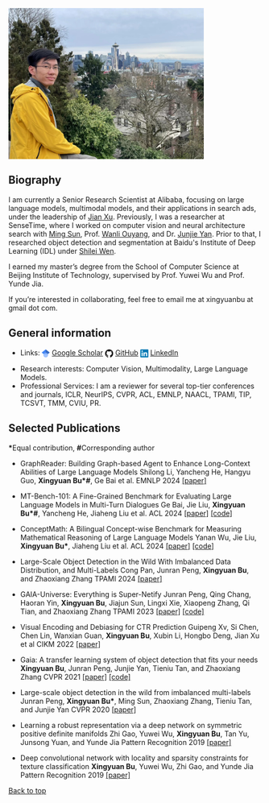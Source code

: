 <p> <img align="center" height="300" src="resource/at_seattle.jpg"> </p>

## Biography

I am currently a Senior Research Scientist at Alibaba, focusing on large language models, multimodal models, and their applications in search ads, under the leadership of [Jian Xu](https://scholar.google.com/citations?user=30VZBsIAAAAJ&hl=en). Previously, I was a researcher at SenseTime, where I worked on computer vision and neural architecture search with [Ming Sun](https://msunming.github.io/), Prof. [Wanli Ouyang](https://wlouyang.github.io/), and Dr. [Junjie Yan](https://scholar.google.com/citations?user=rEYarG0AAAAJ&hl=en). Prior to that, I researched object detection and segmentation at Baidu's Institute of Deep Learning (IDL) under [Shilei Wen](https://scholar.google.com/citations?user=zKtYrHYAAAAJ&hl=zh-CN).

I earned my master’s degree from the School of Computer Science at Beijing Institute of Technology, supervised by Prof. Yuwei Wu and Prof. Yunde Jia.

If you’re interested in collaborating, feel free to email me at xingyuanbu at gmail dot com.

## General information

-  <p>Links: <img align="center" height="16" src="resource/google-scholar.png"> <a href="https://scholar.google.com/citations?user=cqYaRhUAAAAJ&hl=en">Google Scholar</a> <img align="center" height="16" src="resource/GitHub.png"> <a href="https://github.com/xingyuanbu">GitHub</a>  <img align="center" height="16" src="resource/linkedin.png"> <a href="https://www.linkedin.com/in/xingyuanbu/">LinkedIn</a>  </p>
- Research interests: Computer Vision, Multimodality, Large Language Models.
-  Professional Services: I am a reviewer for several top-tier conferences and journals, ICLR, NeurIPS, CVPR, ACL, EMNLP, NAACL, TPAMI, TIP, TCSVT, TMM, CVIU, PR.


## Selected Publications
<strong>*</strong>Equal contribution, <strong>#</strong>Corresponding author

- GraphReader: Building Graph-based Agent to Enhance Long-Context Abilities of Large Language Models
  Shilong Li, Yancheng He, Hangyu Guo, <strong>Xingyuan Bu*#</strong>, Ge Bai et al.
  EMNLP 2024
  [[paper]](https://arxiv.org/abs/2406.14550)
<p></p>

- MT-Bench-101: A Fine-Grained Benchmark for Evaluating Large Language Models in Multi-Turn Dialogues
  Ge Bai, Jie Liu, <strong>Xingyuan Bu*#</strong>, Yancheng He, Jiaheng Liu et al.
  ACL 2024
  [[paper]](https://arxiv.org/abs/2402.14762) [[code]](https://github.com/mtbench101/mt-bench-101)
<p></p>

- ConceptMath: A Bilingual Concept-wise Benchmark for Measuring Mathematical Reasoning of Large Language Models
  Yanan Wu, Jie Liu, <strong>Xingyuan Bu*</strong>, Jiaheng Liu et al.
  ACL 2024
  [[paper]](https://arxiv.org/abs/2402.14660) [[code]](https://github.com/conceptmath/conceptmath)
<p></p>

- Large-Scale Object Detection in the Wild With Imbalanced Data Distribution, and Multi-Labels
  Cong Pan, Junran Peng, <strong>Xingyuan Bu</strong>, and Zhaoxiang Zhang
  TPAMI 2024
  [[paper]](https://ieeexplore.ieee.org/abstract/document/10579784)
<p></p>

- GAIA-Universe: Everything is Super-Netify
  Junran Peng, Qing Chang, Haoran Yin, <strong>Xingyuan Bu</strong>, Jiajun Sun, Lingxi Xie, Xiaopeng Zhang, Qi Tian, and Zhaoxiang Zhang
  TPAMI 2023
  [[paper]](https://ieeexplore.ieee.org/document/10125046) [[code]](https://github.com/GAIA-vision/GAIA-det)
<p></p>

- Visual Encoding and Debiasing for CTR Prediction
  Guipeng Xv, Si Chen, Chen Lin, Wanxian Guan, <strong>Xingyuan Bu</strong>, Xubin Li, Hongbo Deng, Jian Xu et al
  CIKM 2022
  [[paper]](https://arxiv.org/abs/2205.04168)
<p></p>

- Gaia: A transfer learning system of object detection that fits your needs
  <strong>Xingyuan Bu</strong>, Junran Peng, Junjie Yan, Tieniu Tan, and Zhaoxiang Zhang
  CVPR 2021
  [[paper]](https://arxiv.org/abs/2106.11346) [[code]](https://github.com/GAIA-vision/GAIA-det)
<p></p>

- Large-scale object detection in the wild from imbalanced multi-labels
  Junran Peng, <strong>Xingyuan Bu*</strong>, Ming Sun, Zhaoxiang Zhang, Tieniu Tan, and Junjie Yan
  CVPR 2020
  [[paper]](https://arxiv.org/abs/2005.08455)
<p></p>

- Learning a robust representation via a deep network on symmetric positive definite manifolds
  Zhi Gao, Yuwei Wu, <strong>Xingyuan Bu</strong>, Tan Yu, Junsong Yuan, and Yunde Jia
  Pattern Recognition 2019
  [[paper]](https://www.sciencedirect.com/science/article/abs/pii/S0031320319301062)
<p></p>


- Deep convolutional network with locality and sparsity constraints for texture classification
  <strong>Xingyuan Bu</strong>, Yuwei Wu, Zhi Gao, and Yunde Jia
  Pattern Recognition 2019
  [[paper]](https://www.sciencedirect.com/science/article/abs/pii/S0031320319300676)
<p></p>





[Back to top](#biography)
